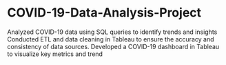 # COVID-19-Data-Analysis-Project
Analyzed COVID-19 data using SQL queries to identify trends and insights
Conducted ETL and data cleaning in Tableau to ensure the accuracy and consistency of data sources.
Developed a COVID-19 dashboard in Tableau to visualize key metrics and trend
